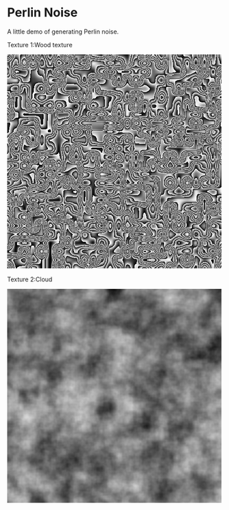 # Perlin Noise
  A little demo of generating Perlin noise.
  
  Texture 1:Wood texture
  
![Image text](Wood.png)

  Texture 2:Cloud 
  
![Image text](Cloud.png)
